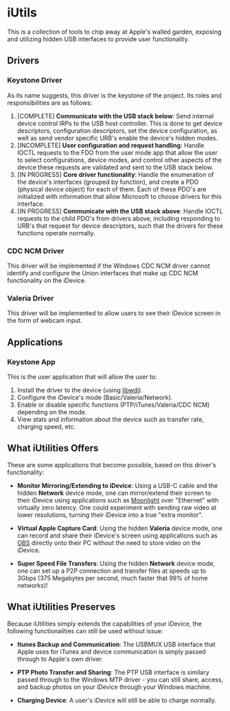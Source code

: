 # iUtils

This is a collection of tools to chip away at Apple's walled garden, exposing and utilizing hidden USB interfaces to provide user functionality.

## Drivers

### Keystone Driver

As its name suggests, this driver is the keystone of the project. Its roles and responsibilities are as follows:

1. [COMPLETE] **Communicate with the USB stack below**: Send internal device control IRPs to the USB host controller. This is done to get device descriptors, configuration descriptors, set the device configuration, as well as send vendor specific URB's enable the device's hidden modes.
2. [INCOMPLETE] **User configuration and request handling**: Handle IOCTL requests to the FDO from the user mode app that allow the user to select configurations, device modes, and control other aspects of the device these requests are validated and sent to the USB stack below.
3. [IN PROGRESS] **Core driver functionality**: Handle the enumeration of the device's interfaces (grouped by function), and create a PDO (physical device object) for each of them. Each of these PDO's are initialized with information that allow Microsoft to choose drivers for this interface.
4. [IN PROGRESS] **Communicate with the USB stack above**: Handle IOCTL requests to the child PDO's from drivers above, including responding to URB's that request for device descriptors, such that the drivers for these functions operate normally.

### CDC NCM Driver

This driver will be implemented if the Windows CDC NCM driver cannot identify and configure the Union interfaces that make up CDC NCM functionality on the iDevice.

### Valeria Driver

This driver will be implemented to allow users to see their iDevice screen in the form of webcam input.

## Applications

### Keystone App

This is the user application that will allow the user to:

1. Install the driver to the device (using [libwdi](https://github.com/pbatard/libwdi)).
2. Configure the iDevice's mode (Basic/Valeria/Network).
3. Enable or disable specific functions (PTP/iTunes/Valeria/CDC NCM) depending on the mode.
4. View stats and information about the device such as transfer rate, charging speed, etc.

## What iUtilities Offers

These are some applications that become possible, based on this driver's functionality:

- **Monitor Mirroring/Extending to iDevice**: Using a USB-C cable and the hidden **Network** device mode, one can mirror/extend their screen to their iDevice using applications such as [Moonlight](https://moonlight-stream.org/) over "Ethernet" with virtually zero latency. One could experiment with sending raw video at lower resolutions, turning their iDevice into a true "extra monitor".

- **Virtual Apple Capture Card**: Using the hidden **Valeria** device mode, one can record and share their iDevice's screen using applications such as [OBS](https://obsproject.com/) directly onto their PC without the need to store video on the iDevice.

- **Super Speed File Transfers**: Using the hidden **Network** device mode, one can set up a P2P connection and transfer files at speeds up to 3Gbps (375 Megabytes per second, much faster that 99% of home networks)!

## What iUtilities Preserves

Because iUtilities simply extends the capabilities of your iDevice, the following functionalities can still be used without issue:

- **Itunes Backup and Communication**: The USBMUX USB interface that Apple uses for iTunes and device communication is simply passed through to Apple's own driver.

- **PTP Photo Transfer and Sharing**: The PTP USB interface is similary passed through to the Windows MTP driver - you can still share, access, and backup photos on your iDevice through your Windows machine.

- **Charging Device**: A user's iDevice will still be able to charge normally.
